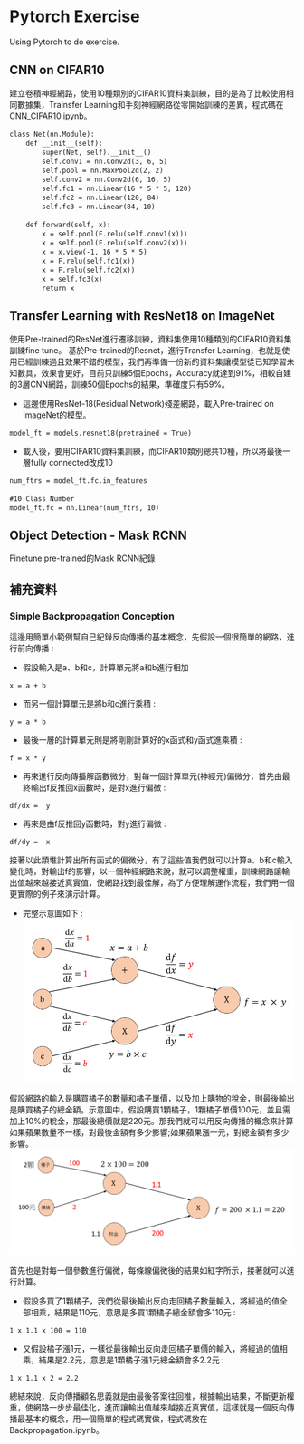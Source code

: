 # Pytorch Exercise

Using Pytorch to do exercise.

## CNN on CIFAR10
建立卷積神經網路，使用10種類別的CIFAR10資料集訓練，目的是為了比較使用相同數據集，Trainsfer Learning和手刻神經網路從零開始訓練的差異，程式碼在CNN_CIFAR10.ipynb。
```
class Net(nn.Module):
    def __init__(self):
        super(Net, self).__init__()
        self.conv1 = nn.Conv2d(3, 6, 5)
        self.pool = nn.MaxPool2d(2, 2)
        self.conv2 = nn.Conv2d(6, 16, 5)
        self.fc1 = nn.Linear(16 * 5 * 5, 120)
        self.fc2 = nn.Linear(120, 84)
        self.fc3 = nn.Linear(84, 10)

    def forward(self, x):
        x = self.pool(F.relu(self.conv1(x)))
        x = self.pool(F.relu(self.conv2(x)))
        x = x.view(-1, 16 * 5 * 5)
        x = F.relu(self.fc1(x))
        x = F.relu(self.fc2(x))
        x = self.fc3(x)
        return x
```

## Transfer Learning with ResNet18 on ImageNet
使用Pre-trained的ResNet進行遷移訓練，資料集使用10種類別的CIFAR10資料集訓練fine tune。
基於Pre-trained的Resnet，進行Transfer
Learning，也就是使用已經訓練過且效果不錯的模型，我們再準備一份新的資料集讓模型從已知學習未知數具，效果會更好，目前只訓練5個Epochs，Accuracy就達到91%，相較自建的3層CNN網路，訓練50個Epochs的結果，準確度只有59%。

* 這邊使用ResNet-18(Residual Network)殘差網路，載入Pre-trained on ImageNet的模型。
```
model_ft = models.resnet18(pretrained = True)
```
* 載入後，要用CIFAR10資料集訓練，而CIFAR10類別總共10種，所以將最後一層fully connected改成10
```
num_ftrs = model_ft.fc.in_features

#10 Class Number
model_ft.fc = nn.Linear(num_ftrs, 10)
```
## Object Detection - Mask RCNN
Finetune pre-trained的Mask RCNN紀錄
## 補充資料
### Simple Backpropagation Conception
這邊用簡單小範例幫自己紀錄反向傳播的基本概念，先假設一個很簡單的網路，進行前向傳播 :
* 假設輸入是a、b和c，計算單元將a和b進行相加
```
x = a + b
```
* 而另一個計算單元是將b和c進行乘積 :
```
y = a * b
```
* 最後一層的計算單元則是將剛剛計算好的x函式和y函式進乘積 :
```
f = x * y
```
* 再來進行反向傳播解函數微分，對每一個計算單元(神經元)偏微分，首先由最終輸出f反推回x函數時，是對x進行偏微 :
```
df/dx =  y
```
* 再來是由f反推回y函數時，對y進行偏微 :
```
df/dy =  x
```
接著以此類堆計算出所有函式的偏微分，有了這些值我們就可以計算a、b和c輸入變化時，對輸出f的影響，以一個神經網路來說，就可以調整權重，訓練網路讓輸出值越來越接近真實值，使網路找到最佳解，為了方便理解運作流程，我們用一個更實際的例子來演示計算。
* 完整示意圖如下 :
![image](https://github.com/cylcharles/Pytorch_exercise/blob/master/img/example1.png)

假設網路的輸入是購買橘子的數量和橘子單價，以及加上購物的稅金，則最後輸出是購買橘子的總金額。示意圖中，假設購買1顆橘子，1顆橘子單價100元，並且需加上10%的稅金，那最後總價就是220元。那我們就可以用反向傳播的概念來計算如果蘋果數量不一樣，對最後金額有多少影響;如果蘋果漲一元，對總金額有多少影響。
![image](https://github.com/cylcharles/Pytorch_exercise/blob/master/img/example2.png)

首先也是對每一個參數進行偏微，每條線偏微後的結果如紅字所示，接著就可以進行計算。
* 假設多買了1顆橘子，我們從最後輸出反向走回橘子數量輸入，將經過的值全部相乘，結果是110元，意思是多買1顆橘子總金額會多110元 : 
```
1 x 1.1 x 100 = 110
```
* 又假設橘子漲1元，一樣從最後輸出反向走回橘子單價的輸入，將經過的值相乘，結果是2.2元，意思是1顆橘子漲1元總金額會多2.2元 : 
```
1 x 1.1 x 2 = 2.2
```
總結來說，反向傳播顧名思義就是由最後答案往回推，根據輸出結果，不斷更新權重，使網路一步步最佳化，進而讓輸出值越來越接近真實值，這樣就是一個反向傳播最基本的概念，用一個簡單的程式碼實做，程式碼放在Backpropagation.ipynb。
